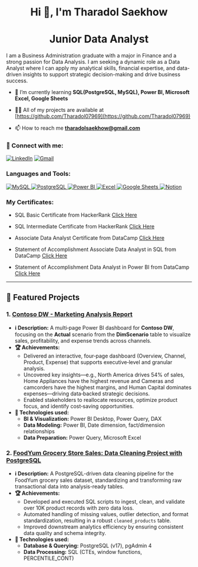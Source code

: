 <h1 align="center">Hi 👋, I'm Tharadol Saekhow</h1>
<h1 align="center">Junior Data Analyst</h1>
I am a Business Administration graduate with a major in Finance and a strong passion for Data Analysis. I am seeking a dynamic role as a Data Analyst where I can apply my analytical skills, financial expertise, and data-driven insights to support strategic decision-making and drive business success.

- 🌱 I’m currently learning **SQL(PostgreSQL, MySQL), Power BI, Microsoft Excel, Google Sheets**

- 👨‍💻 All of my projects are available at [https://github.com/Tharadol07969](https://github.com/Tharadol07969)

- 📫 How to reach me **tharadolsaekhow@gmail.com**

<h3 align="left">🔗 Connect with me:</h3>
<p align="left">

[![LinkedIn](https://img.shields.io/badge/linkedin-%230077B5.svg?style=for-the-badge&logo=linkedin&logoColor=white)](https://www.linkedin.com/in/tharadol-saekhow-b8b27735a/)
[![Gmail](https://img.shields.io/badge/Gmail-D14836?style=for-the-badge&logo=gmail&logoColor=white)](mailto:tharadolsaekhow@gmail.com)

<h3 align="left">Languages and Tools:</h3>
<p align="left">
  <a href="https://www.mysql.com/" target="_blank" rel="noreferrer">
    <img src="https://img.shields.io/badge/MySQL-4479A1?style=for-the-badge&logo=mysql&logoColor=white" alt="MySQL"/>
  </a> 
  <a href="https://www.postgresql.org" target="_blank" rel="noreferrer">
    <img src="https://img.shields.io/badge/PostgreSQL-336791?style=for-the-badge&logo=postgresql&logoColor=white" alt="PostgreSQL"/>
  </a> 
  <a href="https://powerbi.microsoft.com/" target="_blank" rel="noreferrer">
    <img src="https://img.shields.io/badge/Power%20BI-F2C811?style=for-the-badge&logo=power-bi&logoColor=black" alt="Power BI"/>
  </a> 
  <a href="https://www.microsoft.com/en-us/microsoft-365/excel" target="_blank" rel="noreferrer">
    <img src="https://img.shields.io/badge/Microsoft%20Excel-217346?style=for-the-badge&logo=microsoft-excel&logoColor=white" alt="Excel"/>
  </a> 
  <a href="https://www.google.com/sheets/about/" target="_blank" rel="noreferrer">
    <img src="https://img.shields.io/badge/Google%20Sheets-34A853?style=for-the-badge&logo=googlesheets&logoColor=white" alt="Google Sheets"/>
  </a>
  <a href="https://www.notion.so/" target="_blank" rel="noreferrer">
    <img src="https://img.shields.io/badge/Notion-%23000000.svg?style=for-the-badge&logo=notion&logoColor=white" alt="Notion"/>
  </a>
</p>


<h3 align="left">My Certificates:</h3>

- SQL Basic Certificate from HackerRank [Click Here](https://drive.google.com/file/d/1Q5spoR1PWKq74N5iDIA6DSDycjDjKEPJ/view?usp=sharing)

- SQL Intermediate Certificate from HackerRank [Click Here](https://drive.google.com/file/d/1MSfXngAf5meVtHnJDGbaqX7mxTPTsl4n/view?usp=sharing)
  
- Associate Data Analyst Certificate from DataCamp [Click Here](https://drive.google.com/file/d/1hXHcBDUI4peMzH89m2S2dVHs2SJnf5jS/view?usp=sharing)
  
- Statement of Accomplishment Associate Data Analyst in SQL from DataCamp [Click Here](https://drive.google.com/file/d/12_Omah9T0OHaLYZVRHtgnP8526gtOD6H/view?usp=sharing)
  
- Statement of Accomplishment Data Analyst in Power BI from DataCamp [Click Here](https://drive.google.com/file/d/1BXs9YbUdFkwqiUpbvFGkXwVZuSregeji/view?usp=sharing)

---

## 🚀 Featured Projects

### 1. [<u>Contoso DW - Marketing Analysis Report</u>](https://github.com/Tharadol07969/marketing_dashboard)
- **ℹ️ Description:** A multi‑page Power BI dashboard for **Contoso DW**, focusing on the **Actual** scenario from the **DimScenario** table to visualize sales, profitability, and expense trends across channels.
- **🏆 Achievements:**
  - Delivered an interactive, four‑page dashboard (Overview, Channel, Product, Expense) that supports executive‑level and granular analysis.
  - Uncovered key insights—e.g., North America drives 54% of sales, Home Appliances have the highest revenue and Cameras and camcorders have the highest margins, and Human Capital dominates expenses—driving data‑backed strategic decisions.
  - Enabled stakeholders to reallocate resources, optimize product focus, and identify cost‑saving opportunities.
- **🎯 Technologies used:**
    - **BI & Visualization:** Power BI Desktop, Power Query, DAX  
    - **Data Modeling:** Power BI, Date dimension, fact/dimension relationships  
    - **Data Preparation:** Power Query, Microsoft Excel

### 2. [<u>FoodYum Grocery Store Sales: Data Cleaning Project with PostgreSQL</u>](https://github.com/Tharadol07969/data_cleaning_with_postgresql)
- **ℹ️ Description:** A PostgreSQL-driven data cleaning pipeline for the FoodYum grocery sales dataset, standardizing and transforming raw transactional data into analysis-ready tables.
- **🏆 Achievements:**
  - Developed and executed SQL scripts to ingest, clean, and validate over 10K product records with zero data loss.  
  - Automated handling of missing values, outlier detection, and format standardization, resulting in a robust `cleaned_products` table.  
  - Improved downstream analytics efficiency by ensuring consistent data quality and schema integrity.
- **🎯 Technologies used:**
    - **Database & Querying:** PostgreSQL (v17), pgAdmin 4  
    - **Data Processing:** SQL (CTEs, window functions, PERCENTILE_CONT)
